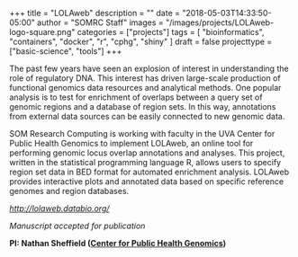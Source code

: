 +++
title = "LOLAweb"
description = ""
date = "2018-05-03T14:33:50-05:00"
author = "SOMRC Staff"
images = "/images/projects/LOLAweb-logo-square.png"
categories = ["projects"]
tags = [
  "bioinformatics",
  "containers",
  "docker",
  "r",
  "cphg",
  "shiny"
]
draft = false
projecttype = ["basic-science", "tools"]
+++

The past few years have seen an explosion of interest in understanding the role of regulatory DNA. This interest has driven large-scale production of functional genomics data resources and analytical methods. One popular analysis is to test for enrichment of overlaps between a query set of genomic regions and a database of region sets. In this way, annotations from external data sources can be easily connected to new genomic data.

SOM Research Computing is working with faculty in the UVA Center for Public Health Genomics to implement LOLAweb, an online tool for performing genomic locus overlap annotations and analyses. This project, written in the statistical programming language R, allows users to specify region set data in BED format for automated enrichment analysis. LOLAweb provides interactive plots and annotated data based on specific reference genomes and region databases. 

*<http://lolaweb.databio.org/>*

*Manuscript accepted for publication*

**PI: Nathan Sheffield ([Center for Public Health Genomics](https://med.virginia.edu/cphg/))**
